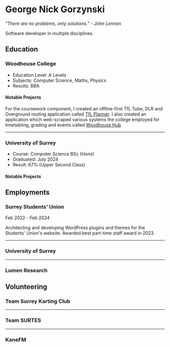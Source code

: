 # George Nick Gorzynski

_"There are no problems, only solutions." - John Lennon_

Software developer in multiple disciplines.

## Education

### Woodhouse College
- Education Level: A Levels
- Subjects: Computer Science, Maths, Physics
- Results: BBA

#### Notable Projects
For the coursework component, I created an offline-first TfL Tube, DLR and Overground routing application called [TfL Planner](https://github.com/g30r93g/Tube-Planner).
I also created an application which web-scraped various systems the college employed for timetabling, grading and events called [Woodhouse Hub](https://github.com/g30r93g/Woodhouse-Hub)

___

### University of Surrey
- Course: Computer Science BSc (Hons)
- Graduated: July 2024
- Result: 67% (Upper Second Class)

#### Notable Projects

## Employments

### Surrey Students' Union
Feb 2022 - Feb 2024

Architecting and developing WordPress plugins and themes for the Students' Union's website.
Awarded best part-time staff award in 2023.

___

### University of Surrey

___

### Lumen Research

## Volunteering

### Team Surrey Karting Club

___

### Team SURTES

___

### KaneFM

